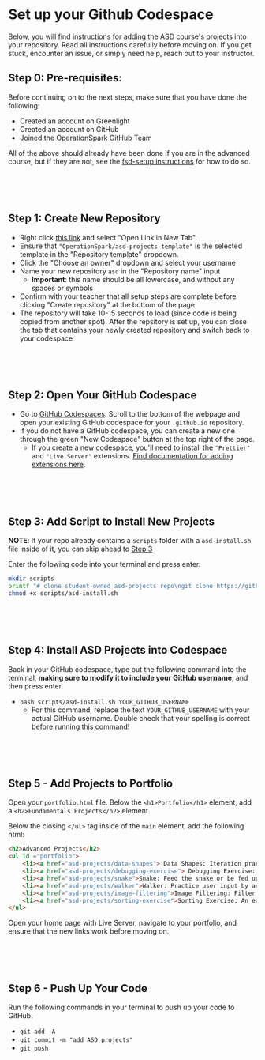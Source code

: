 # Set up your Github Codespace

Below, you will find instructions for adding the ASD course's projects into your repository. Read all instructions carefully before moving on. If you get stuck, encounter an issue, or simply need help, reach out to your instructor.

## Step 0: Pre-requisites:

Before continuing on to the next steps, make sure that you have done the following:

- Created an account on Greenlight
- Created an account on GitHub
- Joined the OperationSpark GitHub Team

All of the above should already have been done if you are in the advanced course, but if they are not, see the <a href="https://github.com/OperationSpark/fsd-setup">fsd-setup instructions</a> for how to do so.

<br><br><br>

## Step 1: Create New Repository

- Right click [this link](https://github.com/new?template_name=asd-projects-template&template_owner=OperationSpark) and select "Open Link in New Tab".
- Ensure that `"OperationSpark/asd-projects-template"` is the selected template in the "Repository template" dropdown.
- Click the "Choose an owner" dropdown and select your username
- Name your new repository `asd` in the "Repository name" input
  - **Important**: this name should be all lowercase, and without any spaces or symbols
- Confirm with your teacher that all setup steps are complete before clicking "Create repository" at the bottom of the page
- The repository will take 10-15 seconds to load (since code is being copied from another spot). After the repsitory is set up, you can close the tab that contains your newly created repository and switch back to your codespace

<br><br><br>

## Step 2: Open Your GitHub Codespace

- Go to [GitHub Codespaces](https://github.com/codespaces). Scroll to the bottom of the webpage and open your existing GitHub codespace for your `.github.io` repository.
- If you do not have a GitHub codespace, you can create a new one through the green "New Codespace" button at the top right of the page.
  - If you create a new codespace, you'll need to install the `"Prettier"` and `"Live Server"` extensions. [Find documentation for adding extensions here](https://docs.github.com/en/codespaces/getting-started/quickstart#personalizing-with-an-extension).

<br><br><br>

## Step 3: Add Script to Install New Projects

**NOTE**: If your repo already contains a `scripts` folder with a `asd-install.sh` file inside of it, you can skip ahead to [Step 3](#step-3-create-new-repository)

Enter the following code into your terminal and press enter.

```bash copy
mkdir scripts
printf "# clone student-owned asd-projects repo\ngit clone https://github.com/\$1/asd\n\n# remove git references from cloned repo\ncd asd\nrm -rf .git*\ncd ..\n\n# create subfolders in project-instructions folder\nmv project-instructions fsd\nmkdir project-instructions\nmv fsd project-instructions/\nmv asd/project-instructions project-instructions/asd/\n\n# move asd projects to root\nmv asd/asd-projects asd-projects/\n\n# remove cloned asd repo once all projects are installed\nrm -rf asd" >> scripts/asd-install.sh
chmod +x scripts/asd-install.sh
```

<br><br><br>

## Step 4: Install ASD Projects into Codespace

Back in your GitHub codespace, type out the following command into the terminal, **making sure to modify it to include your GitHub username**, and then press enter.

- `bash scripts/asd-install.sh YOUR_GITHUB_USERNAME`
  - For this command, replace the text `YOUR_GITHUB_USERNAME` with your actual GitHub username. Double check that your spelling is correct before running this command!

<br><br><br>

## Step 5 - Add Projects to Portfolio

Open your `portfolio.html` file. Below the `<h1>Portfolio</h1>` element, add a `<h2>Fundamentals Projects</h2>` element.

Below the closing `</ul>` tag inside of the `main` element, add the following html:

```HTML
<h2>Advanced Projects</h2>
<ul id ="portfolio">
    <li><a href="asd-projects/data-shapes"> Data Shapes: Iteration practice with patterns</a></li>
    <li><a href="asd-projects/debugging-exercise"> Debugging Exercise: A debugging exercise</a></li>
    <li><a href="asd-projects/snake">Snake: Feed the snake or be fed upon</a></li>
    <li><a href="asd-projects/walker">Walker: Practice user input by animating walking boxes</a></li>
    <li><a href="asd-projects/image-filtering">Image Filtering: Filter images using loops</a></li>
    <li><a href="asd-projects/sorting-exercise">Sorting Exercise: An exercise on sorting algorithms</a></li>
</ul>
```

Open your home page with Live Server, navigate to your portfolio, and ensure that the new links work before moving on.

<br><br><br>

## Step 6 - Push Up Your Code

Run the following commands in your terminal to push up your code to GitHub.

- `git add -A`
- `git commit -m "add ASD projects"`
- `git push`
